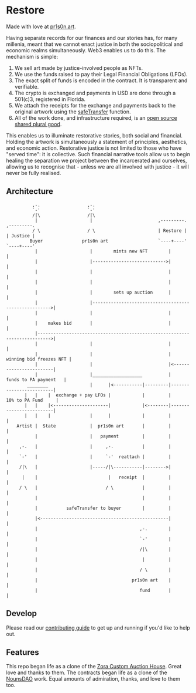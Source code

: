 # Restore

Made with love at [pr1s0n.art](https://pr1s0n.art).

Having separate records for our finances and our stories has, for many millenia, meant that we cannot enact justice in both the sociopolitical and economic realms simultaneously. Web3 enables us to do this. The mechanism is simple:

1. We sell art made by justice-involved people as NFTs.
2. We use the funds raised to pay their Legal Financial Obligations (LFOs).
3. The exact split of funds is encoded in the contract. It is transparent and verifiable.
4. The crypto is exchanged and payments in USD are done through a 501(c)3, registered in Florida.
5. We attach the receipts for the exchange and payments back to the original artwork using the [safeTransfer](https://medium.com/kanon-log/unleashing-god-mode-for-all-nfts-f432955b4c42) function.
6. All of the work done, and infrastructure required, is an [open source shared plural good](https://papers.ssrn.com/sol3/papers.cfm?abstract_id=4105763).

This enables us to illuminate restorative stories, both social and financial. Holding the artwork is simultaneously a statement of principles, aesthetics, and economic action. Restorative justice is not limited to those who have "served time": it is collective. Such financial narrative tools allow us to begin healing the separation we project between the incarcerated and ourselves, allowing us to recognise that - unless we are all involved with justice - it will never be fully realised.

## Architecture

```
          ,-.                  ,-.
          `-'                  `-'
          /|\                  /|\
           |                    |                         ,---------.              ,---------.
          / \                  / \                        | Restore |              | Justice |
         Buyer               pr1s0n art                   `----+----'              `----+----'
           |                    |        mints new NFT        |                         |     
           |                    |---------------------------->|                         |     
           |                    |                             |                         |     
           |                    |                             |                         |     
           |                    |        sets up auction      |                         |     
           |                    |------------------------------------------------------>|     
           |                    |                             |                         |     
           |    makes bid       |                             |                         |     
           |--------------------------------------------------------------------------->|     
           |                    |                             |                         |     
           |                    |                             | winning bid freezes NFT |     
           |                    |                             |<------------------------|     
           |                    |___________________          |   funds to PA payment   |     
        ________                |      |<-----------|---------|-------------------------|     
       |   |    |  exchange + pay LFOs |            |         |      10% to PA Fund     |     
       |   |    |<---------------------|            |<--------|-------------------------|     
       |   |    |               |      |            |         |                         |     
    Artist |  State             |  pr1s0n art       |         |                         |     
           |                    |   payment         |         |                         |     
     ,-.   |                    |     ,-.           |         |                         |     
     `-'   |                    |     `-'  reattach |         |                         |     
     /|\   |                    |-----/|\-----------|-------->|                         |     
      |    |                           |   receipt  |         |                         |     
     / \   |                          / \           |         |                         |     
           |                                        |         |                         |     
           |           safeTransfer to buyer        |         |                         |     
           |<-------------------------------------------------|                         |     
           |                                       ,-.        |                         |     
           |                                       `-'        |                         |     
           |                                       /|\        |                         |     
           |                                        |         |                         |     
           |                                       / \        |                         |     
           |                                    pr1s0n art    |                         |     
           |                                       fund       |                         |         
```

## Develop

Please read our [contributing guide](./CONTRIBUTING.md) to get up and running if you'd like to help out.

## Features

This repo began life as a clone of the [Zora Custom Auction House](https://docs.zora.co/docs/guides/create-auction-house). Great love and thanks to them. The contracts began life as a clone of the [NounsDAO](https://github.com/nounsDAO/nouns-monorepo/tree/master/packages/nouns-contracts) work. Equal amounts of admiration, thanks, and love to them too.
